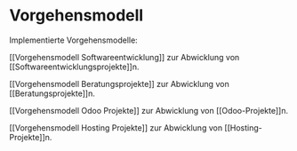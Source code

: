 # Vorgehensmodell

Implementierte Vorgehensmodelle:

[[Vorgehensmodell Softwareentwicklung]] zur Abwicklung von [[Softwareentwicklungsprojekte]]n.

[[Vorgehensmodell Beratungsprojekte]] zur Abwicklung von [[Beratungsprojekte]]n.

[[Vorgehensmodell Odoo Projekte]] zur Abwicklung von [[Odoo-Projekte]]n.

[[Vorgehensmodell Hosting Projekte]] zur Abwicklung von [[Hosting-Projekte]]n.